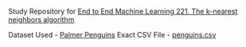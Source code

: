 Study Repository for [End to End Machine Learning 221. The k-nearest neighbors algorithm](https://end-to-end-machine-learning.teachable.com/courses/1314278)

Dataset Used - [Palmer Penguins](https://github.com/allisonhorst/palmerpenguins/blob/master/README.md)
Exact CSV File - [penguins.csv](https://raw.githubusercontent.com/mcnakhaee/palmerpenguins/master/palmerpenguins/data/penguins.csv)